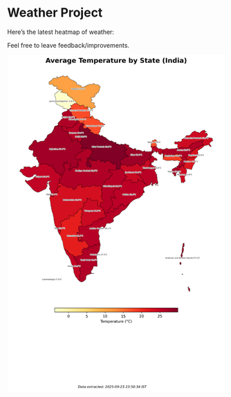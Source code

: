 # Weather Project

Here’s the latest heatmap of weather:

Feel free to leave feedback/improvements.

![India Heatmap](docs/assets/india_heatmap.png?v=D2E4F4)

